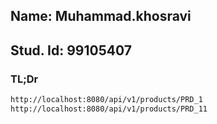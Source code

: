 ## Name: Muhammad.khosravi
## Stud. Id: 99105407

### TL;Dr
```bash
http://localhost:8080/api/v1/products/PRD_1
http://localhost:8080/api/v1/products/PRD_11
```
